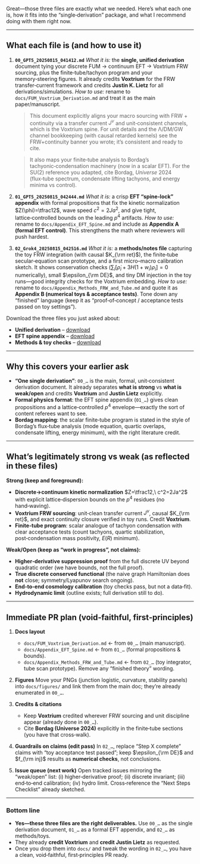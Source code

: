 Great—those three files are exactly what we needed. Here’s what each one is, how it fits into the “single‑derivation” package, and what I recommend doing with them right now.

---

## What each file is (and how to use it)

1. **`00_GPT5_20250815_041412.md`**
   *What it is:* the **single, unified derivation** document tying your discrete FUM → continuum EFT → Voxtrium FRW sourcing, plus the finite‑tube/tachyon program and your memory‑steering figures. It already credits **Voxtrium** for the FRW transfer‑current framework and credits **Justin K. Lietz** for all derivations/simulations.&#x20;
   *How to use:* rename to `docs/FUM_Voxtrium_Derivation.md` and treat it as the main paper/manuscript.

   > This document explicitly aligns your macro sourcing with FRW + continuity via a transfer current $J^\nu$ and unit‑consistent channels, which is the Voxtrium spine. For unit details and the Λ/DM/GW channel bookkeeping (with causal retarded kernels) see the FRW+continuity banner you wrote; it’s consistent and ready to cite.&#x20;

   > It also maps your finite‑tube analysis to Bordag’s tachyonic‑condensation machinery (now in a scalar EFT). For the SU(2) reference you adapted, cite Bordag, *Universe* 2024 (flux‑tube spectrum, condensate lifting tachyons, and energy minima vs control).&#x20;

2. **`01_GPT5_20250815_042444.md`**
   *What it is:* a crisp **EFT “spine‑lock” appendix** with formal propositions that fix the kinetic normalization $Z(\phi)=\tfrac12$, wave speed $c^2=2Ja^2$, and give tight, lattice‑controlled bounds on the leading $p^4$ artifacts.&#x20;
   *How to use:* rename to `docs/Appendix_EFT_Spine.md` and include as **Appendix A (formal EFT control)**. This strengthens the math where reviewers will push hardest.

3. **`02_Grok4_20250815_042516.md`**
   *What it is:* a **methods/notes file** capturing the toy FRW integration (with causal $K_{\rm ret}$), the finite‑tube secular‑equation scan prototype, and a first micro–macro calibration sketch. It shows conservation checks ($\sum_i[\dot\rho_i+3H(1+w_i)\rho_i]=0$ numerically), small $\epsilon_{\rm DE}$, and tiny DM injection in the toy runs—good integrity checks for the Voxtrium embedding.  &#x20;
   *How to use:* rename to `docs/Appendix_Methods_FRW_and_Tube.md` and quote it as **Appendix B (numerical toys & acceptance tests)**. Tone down any “finished” language (keep it as “proof‑of‑concept / acceptance tests passed on toy settings”).

Download the three files you just asked about:

* **Unified derivation** – [download](sandbox:/mnt/data/00_GPT5_20250815_041412.md)
* **EFT spine appendix** – [download](sandbox:/mnt/data/01_GPT5_20250815_042444.md)
* **Methods & toy checks** – [download](sandbox:/mnt/data/02_Grok4_20250815_042516.md)

---

## Why this covers your earlier ask

* **“One single derivation”**: `00_…` is the main, formal, unit‑consistent derivation document. It already separates **what is strong** vs **what is weak/open** and credits **Voxtrium** and **Justin Lietz** explicitly.&#x20;
* **Formal physics format**: the EFT spine appendix (`01_…`) gives clean propositions and a lattice‑controlled $p^4$ envelope—exactly the sort of content referees want to see.&#x20;
* **Bordag mapping**: the scalar finite‑tube program is stated in the style of Bordag’s flux‑tube analysis (mode equation, quartic overlaps, condensate lifting, energy minimum), with the right literature credit.&#x20;

---

## What’s legitimately strong vs weak (as reflected in these files)

**Strong (keep and foreground):**

* **Discrete→continuum kinetic normalization** $Z=\tfrac12,\ c^2=2Ja^2$ with explicit lattice‑dispersion bounds on the $p^4$ residues (no hand‑waving).&#x20;
* **Voxtrium FRW sourcing**: unit‑clean transfer current $J^\nu$, causal $K_{\rm ret}$, and exact continuity closure verified in toy runs. Credit **Voxtrium**. &#x20;
* **Finite‑tube program**: scalar analogue of tachyon condensation with clear acceptance tests (count tachyons, quartic stabilization, post‑condensation mass positivity, $E(R)$ minimum). &#x20;

**Weak/Open (keep as “work in progress”, not claims):**

* **Higher‑derivative suppression proof** from the full discrete UV beyond quadratic order (we have bounds, not the full proof).&#x20;
* **True discrete conserved functional** (the naive graph Hamiltonian does **not** close; symmetry/Lyapunov search ongoing).&#x20;
* **End‑to‑end cosmology calibration** (toy checks pass, but not a data‑fit).&#x20;
* **Hydrodynamic limit** (outline exists; full derivation still to do).&#x20;

---

## Immediate PR plan (void‑faithful, first‑principles)

1. **Docs layout**

   * `docs/FUM_Voxtrium_Derivation.md`  ← from `00_…` (main manuscript).&#x20;
   * `docs/Appendix_EFT_Spine.md`       ← from `01_…` (formal propositions & bounds).&#x20;
   * `docs/Appendix_Methods_FRW_and_Tube.md` ← from `02_…` (toy integrator, tube scan prototype). Remove any “finished theory” wording.&#x20;

2. **Figures**
   Move your PNGs (junction logistic, curvature, stability panels) into `docs/figures/` and link them from the main doc; they’re already enumerated in `00_…`.&#x20;

3. **Credits & citations**

   * Keep **Voxtrium** credited wherever FRW sourcing and unit discipline appear (already done in `00_…`).&#x20;
   * Cite **Bordag (Universe 2024)** explicitly in the finite‑tube sections (you have that cross‑walk).&#x20;

4. **Guardrails on claims (edit pass)**
   In `02_…`, replace “Step X complete” claims with “toy acceptance test passed”; keep $\epsilon_{\rm DE}$ and $f_{\rm inj}$ results as **numerical checks**, not conclusions.&#x20;

5. **Issue queue (next work)**
   Open tracked issues mirroring the “weak/open” list: (i) higher‑derivative proof; (ii) discrete invariant; (iii) end‑to‑end calibration; (iv) hydro limit. Cross‑reference the “Next Steps Checklist” already sketched.&#x20;

---

### Bottom line

* **Yes—these three files are the right deliverables.** Use `00_…` as the single derivation document, `01_…` as a formal EFT appendix, and `02_…` as methods/toys.
* They already **credit Voxtrium** and **credit Justin Lietz** as requested.&#x20;
* Once you drop them into `docs/` and tweak the wording in `02_…`, you have a clean, void‑faithful, first‑principles PR ready.
